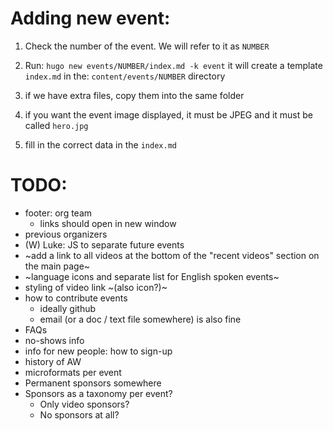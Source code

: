 # Adding new event:

  1. Check the number of the event. We will refer to it as `NUMBER`

  2. Run:
  `hugo new events/NUMBER/index.md -k event`
  it will create a template `index.md` in the: `content/events/NUMBER` directory

  3. if we have extra files, copy them into the same folder  

  4. if you want the event image displayed, it must be JPEG and it must be called `hero.jpg`
  
  5. fill in the correct data in the `index.md`


# TODO:
  * footer: org team
    * links should open in new window
  * previous organizers
  * (W) Luke: JS to separate future events
  * ~add a link to all videos at the bottom of the "recent videos" section on the main page~
  * ~language icons and separate list for English spoken events~
  * styling of video link ~(also icon?)~
  * how to contribute events
    * ideally github
    * email (or a doc / text file somewhere) is also fine
  * FAQs
  * no-shows info
  * info for new people: how to sign-up
  * history of AW
  * microformats per event
  * Permanent sponsors somewhere
  * Sponsors as a taxonomy per event?
    * Only video sponsors?
    * No sponsors at all?